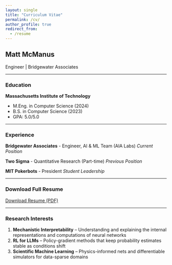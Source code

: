 ```yaml
---
layout: single
title: "Curriculum Vitae"
permalink: /cv/
author_profile: true
redirect_from:
  - /resume
---
```


## Matt McManus
Engineer | Bridgewater Associates

---

### Education

**Massachusetts Institute of Technology**
- M.Eng. in Computer Science (2024)
- B.S. in Computer Science (2023)
- GPA: 5.0/5.0

---

### Experience

**Bridgewater Associates** - Engineer, AI & ML Team (AIA Labs)
*Current Position*

**Two Sigma** - Quantitative Research (Part-time)
*Previous Position*

**MIT Pokerbots** - President
*Student Leadership*

---

### Download Full Resume

<a href="/files/matt_mcmanus_pristine_v2_1page.pdf" class="btn btn--primary" target="_blank">
  <i class="fas fa-download"></i> Download Resume (PDF)
</a>

---

### Research Interests

1. **Mechanistic Interpretability** – Understanding and explaining the internal representations and computations of neural networks
2. **RL for LLMs** – Policy-gradient methods that keep probability estimates stable as conditions shift
3. **Scientific Machine Learning** – Physics-informed nets and differentiable simulators for data-sparse domains
